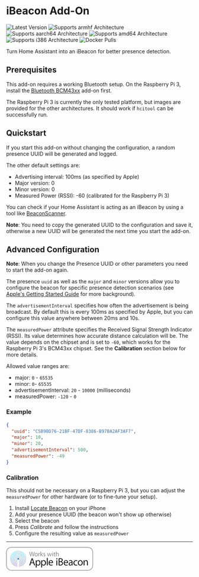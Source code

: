 # iBeacon Add-On

![Latest Version][ibeacon-version-shield]
![Supports armhf Architecture][ibeacon-armhf-shield]
![Supports aarch64 Architecture][ibeacon-aarch64-shield]
![Supports amd64 Architecture][ibeacon-amd64-shield]
![Supports i386 Architecture][ibeacon-i386-shield]
![Docker Pulls][ibeacon-pulls-shield]

Turn Home Assistant into an iBeacon for better presence detection.

## Prerequisites

This add-on requires a working Bluetooth setup. On the Raspberry Pi 3, install the [Bluetooth BCM43xx](https://home-assistant.io/addons/bluetooth_bcm43xx/) add-on first. 

The Raspberry Pi 3 is currently the only tested platform, but images are provided for the other architectures. It should work if `hcitool` can be successfully run.

## Quickstart

If you start this add-on without changing the configuration, a random presence UUID will be generated and logged.

The other default settings are:

* Advertising interval: 100ms (as specified by Apple)
* Major version: 0
* Minor version: 0
* Measured Power (RSSI): -60 (calibrated for the Raspberry Pi 3)

You can check if your Home Assistant is acting as an iBeacon by using a tool like [BeaconScanner](https://github.com/mlwelles/BeaconScanner).

**Note**: You need to copy the generated UUID to the configuration and save it, otherwise a new UUID will be generated the next time you start the add-on.

## Advanced Configuration

**Note**: When you change the Presence UUID or other parameters you need to start the add-on again.

The presence `uuid` as well as the `major` and `minor` versions allow you to configure the beacon for specific presence detection scenarios (see [Apple's Getting Started Guide](https://developer.apple.com/ibeacon/Getting-Started-with-iBeacon.pdf) for more background).

The `advertisementInterval` specifies how often the advertisement is being broadcast. By default this is every 100ms as specified by Apple, but you can configure this value anywhere between 20ms and 10s.

The `measuredPower` attribute specifies the Received Signal Strength Indicator (RSSI). Its value determines how accurate distance calculation will be. The value depends on the chipset and is set to `-60`, which works for the Raspberry Pi 3's BCM43xx chipset. See the **Calibration** section below for more details.

Allowed value ranges are:

* major: `0` - `65535`
* minor: `0`- `65535`
* advertisementInterval: `20` - `10000` (milliseconds)
* measuredPower: `-120` - `0`

### Example

```json
{
  "uuid": "C5B9BD76-21BF-47DF-8386-B97BA2AF3AF7",
  "major": 10,
  "minor": 20,
  "advertisementInterval": 500,
  "measuredPower": -49
}
```

### Calibration

This should not be necessary on a Raspberry Pi 3, but you can adjust the `measuredPower` for other hardware (or to fine-tune your setup).

1. Install [Locate Beacon](https://itunes.apple.com/au/app/locate-beacon/id738709014?mt=8) on your iPhone
1. Add your presence UUID (the beacon won't show up otherwise)
1. Select the beacon
1. Press *Calibrate* and follow the instructions
1. Configure the resulting value as `measuredPower`

----

![Works with iBeacon][works-with-ibeacon]

[ibeacon-version-shield]: https://images.microbadger.com/badges/version/pstreule/armhf-hassio-addon-ibeacon.svg
[ibeacon-armhf-shield]: https://img.shields.io/badge/armhf-yes-green.svg
[ibeacon-aarch64-shield]: https://img.shields.io/badge/aarch64-maybe-yellow.svg
[ibeacon-amd64-shield]: https://img.shields.io/badge/amd64-maybe-yellow.svg
[ibeacon-i386-shield]: https://img.shields.io/badge/i386-maybe-yellow.svg
[ibeacon-pulls-shield]: https://img.shields.io/docker/pulls/pstreule/armhf-hassio-addon-ibeacon.svg
[works-with-ibeacon]: readme/img/Works_with_Apple_iBeacon_Badge_0715.svg